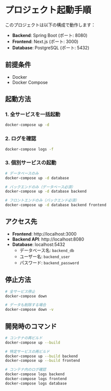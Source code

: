 # プロジェクト起動手順

このプロジェクトは以下の構成で動作します：
- **Backend**: Spring Boot (ポート: 8080)
- **Frontend**: Next.js (ポート: 3000)
- **Database**: PostgreSQL (ポート: 5432)

## 前提条件

- Docker
- Docker Compose

## 起動方法

### 1. 全サービスを一括起動

```bash
docker-compose up -d
```

### 2. ログを確認

```bash
docker-compose logs -f
```

### 3. 個別サービスの起動

```bash
# データベースのみ
docker-compose up -d database

# バックエンドのみ（データベース必須）
docker-compose up -d database backend

# フロントエンドのみ（バックエンド必須）
docker-compose up -d database backend frontend
```

## アクセス先

- **Frontend**: http://localhost:3000
- **Backend API**: http://localhost:8080
- **Database**: localhost:5432
  - データベース名: `backend_db`
  - ユーザー名: `backend_user`
  - パスワード: `backend_password`

## 停止方法

```bash
# 全サービス停止
docker-compose down

# データも削除する場合
docker-compose down -v
```

## 開発時のコマンド

```bash
# コンテナの再ビルド
docker-compose up --build

# 特定サービスの再ビルド
docker-compose up --build backend
docker-compose up --build frontend

# コンテナ内のログ確認
docker-compose logs backend
docker-compose logs frontend
docker-compose logs database
```